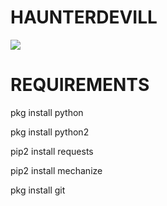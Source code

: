 # HAUNTERDEVILL
![](https://github-readme-stats.vercel.app/api?username=DevillHaunter&&show_icons=true&title_color=ffffff&icon_color=bb2acf&text_color=daf7dc&bg_color=151515)

# REQUIREMENTS
pkg install python

pkg install python2

pip2 install requests

pip2 install mechanize

pkg install git
